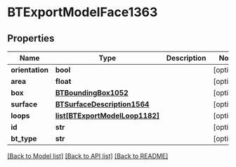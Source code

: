 # BTExportModelFace1363

## Properties
Name | Type | Description | Notes
------------ | ------------- | ------------- | -------------
**orientation** | **bool** |  | [optional] 
**area** | **float** |  | [optional] 
**box** | [**BTBoundingBox1052**](BTBoundingBox1052.md) |  | [optional] 
**surface** | [**BTSurfaceDescription1564**](BTSurfaceDescription1564.md) |  | [optional] 
**loops** | [**list[BTExportModelLoop1182]**](BTExportModelLoop1182.md) |  | [optional] 
**id** | **str** |  | [optional] 
**bt_type** | **str** |  | [optional] 

[[Back to Model list]](../README.md#documentation-for-models) [[Back to API list]](../README.md#documentation-for-api-endpoints) [[Back to README]](../README.md)


